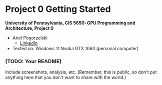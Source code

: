 Project 0 Getting Started
====================

**University of Pennsylvania, CIS 5650: GPU Programming and Architecture, Project 0**

* Ariel Pogorzelski
  * [LinkedIn](https://www.linkedin.com/in/ariel-pogorzelski/)
* Tested on: Windows 11 Nvidia GTX 1060 (personal computer)

### (TODO: Your README)

Include screenshots, analysis, etc. (Remember, this is public, so don't put
anything here that you don't want to share with the world.)
